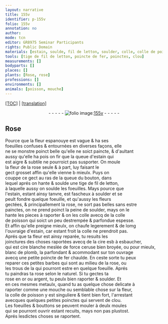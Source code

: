 ```yaml
---
layout: narrative
title: 155v
identifier: p-155v
folio: 155v
annotation: no
author:
mode: tcn
editor: GR8975 Seminar Participants
rights: Public Domain
materials: [estain, soulde, fil de letton, soulder, colle, colle de poisson, estain,, cire esb à esbaucher, cire blanche, ceruse bien broyée, blanc de plomb, fer, or, argent,, metaulx]
tools: [tige de fil de letton, poincte de fer, poinctes, clou]
measurements: []
bodyparts: []
places: []
plants: [Rose, rose]
professions: []
environments: []
animals: [poisson, mouche]
---
```


 <p><a href="{{ site.baseurl }}/normalized/">[TOC]</a> | <a href="{{ site.baseurl }}/texts/p-155v_tl/" target="_blank">[translation]</a></p><div class="folio" align="center">- - - - - <a href="http://gallica.bnf.fr/ark:/12148/btv1b10500001g/f316.item.r=" target="_blank"><img src="https://cu-mkp.github.io/2017-workshop-edition/assets/photo-icon.png" alt="folio image: " style="display:inline-block; margin-bottom:-3px;"/>155v</a> - - - - - </div>  
  

## <span class="pa">Rose</span>

 
Pource que la fleur espanouye est vague & ha ses<br/> foeuilles confuses & entournées en diverses façons, elle<br/> ne se monstre poinct belle qu'elle ne soict paincte, & d'aulta<span class="exp">n</span>t<br/> aussy qu'elle ha pois <span class="del">on fir</span> que la queue d'<span class="m">estain</span> qui<br/> est aigre & subtile ne pourroict pas susporter. On moule<br/> la fleur de la <span class="pa">rose</span> seule & à part, luy faisant le<br/> gect grosset affin qu'elle vienne <span class="del">b</span> mieulx. Puys on<br/> couppe ce gect au ras de la queue du bouton, dans<br/> lequel aprés on hante & <span class="m">soulde</span> une <span class="tl">tige de <span class="m">fil de letton</span></span>,<br/> à laquelle aussy on <span class="m">soulde</span> les foeuilles. Mays pource que<br/> l'<span class="m">estain</span>, estant ainsy tanvre, est fascheux à <span class="m">soulder</span> et se<br/> peult fondre quelque foeuille, et qu'aussy les fleurs<br/> gectées, & principallement la <span class="pa">rose</span>, ne sort pas belles sans estre<br/> painctes, on ne prend poinct la peine de <span class="m">soulder</span>, mays on <span class="del">le</span><br/> hante les pieces à raporter & on les <span class="m">colle</span> avecq de la <span class="m">colle<br/> de <span class="al">poisson</span></span> qui soict un peu destrempée & parfondue espesse.<br/> Et affin qu'elle preigne mieulx, on chaufe legerem<span class="exp">ent</span> & de lomg<br/> l'ouvraige d'<span class="m">estain,</span> car estant froit la <span class="m">colle</span> ne prendroit pas.<br/> Aprés que ta fleur est ainsy reparée, tu resuits les<br/> joinctures des choses raportées avecq de la <span class="m">cire <span class="del">esb</span> à esbaucher</span>,<br/> qui est <span class="m">cire blanche</span> meslée de force <span class="m">ceruse <span class="add">bien broyée</span></span>, ou pour mieulx,<br/> <span class="m">blanc de plomb</span>, la parfondant & acommodant sur ton ouvrage<br/> avecq une petite <span class="tl">poincte de <span class="m">fer</span></span> chaulde. En ceste sorte tu peux<br/> reparer ces petites barbes qui sont au milieu de la <span class="pa">rose</span>, ou<br/> les trous <span class="del">de la</span> qui pourront estre en quelque foeuille. Aprés<br/> tu paindras ta <span class="pa">rose</span> selon le naturel. Si tu gectes ta<br/> <span class="pa">rose</span> en <span class="m">or</span> ou <span class="m">argent,</span> tu peulx bien raporter & <span class="m">soulder</span>. Et<br/> en ces mesmes <span class="m">metaulx</span>, quand tu as quelque chose delicate à<br/> raporter co<span class="exp">mm</span>e une <span class="al">mouche</span> ou semblable chose sur la fleur,<br/> la <span class="m">colle de <span class="al">poisson</span></span> y est singuliere & tient bien fort, l'arresta<span class="exp">n</span>t<br/> avecques quelques petites <span class="tl">poinctes</span> qui servent de <span class="tl">clou</span>.<br/> Les foeuilles & bouttons se peuvent mouler à deulx moules<br/> qui se pourront ouvrir estant recuits, mays non pas plustost.<br/> Aprés lesdictes choses se raportent.
 
 